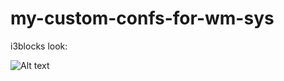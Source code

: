 # my-custom-confs-for-wm-sys

i3blocks look:

![Alt text](https://i.imgur.com/2Yvt57c.png "Optional title")
